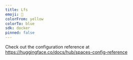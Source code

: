 ```yaml
---
title: Lfs
emoji: 👀
colorFrom: yellow
colorTo: blue
sdk: docker
pinned: false
---
```


Check out the configuration reference at https://huggingface.co/docs/hub/spaces-config-reference
